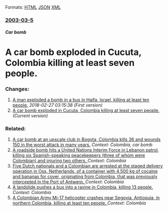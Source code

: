 
Formats: [HTML](/news/2003/03/5/a-car-bomb-exploded-in-caocuta-colombia-killing-at-least-seven-people.html)  [JSON](/news/2003/03/5/a-car-bomb-exploded-in-caocuta-colombia-killing-at-least-seven-people.json)  [XML](/news/2003/03/5/a-car-bomb-exploded-in-caocuta-colombia-killing-at-least-seven-people.xml)  

### [2003-03-5](/news/2003/03/5/index.md)

##### Car bomb
#  A car bomb exploded in Cucuta, Colombia killing at least seven people.




### Changes:

1. [ A man exploded a bomb in a bus in Haifa, Israel, killing at least ten people.](/news/2003/03/5/a-man-exploded-a-bomb-in-a-bus-in-haifa-israel-killing-at-least-ten-people.md) _2018-02-27 03:15:38 (First version)_
1. [ A car bomb exploded in Cucuta, Colombia killing at least seven people.](/news/2003/03/5/a-car-bomb-exploded-in-caocuta-colombia-killing-at-least-seven-people.md) _(Current version)_

### Related:

1. [ A car bomb at an upscale club in Bogota, Colombia kills 36 and wounds 150 in the worst attack in many years.](/news/2003/02/7/a-car-bomb-at-an-upscale-club-in-bogota-colombia-kills-36-and-wounds-150-in-the-worst-attack-in-many-years.md) _Context: Colombia, car bomb_
2. [ A roadside bomb hits a United Nations Interim Force in Lebanon patrol, killing six Spanish-speaking peacekeepers (three of whom were Colombian) and injuring two others. ](/news/2018/06/24/a-roadside-bomb-hits-a-united-nations-interim-force-in-lebanon-patrol-killing-six-spanish-speaking-peacekeepers-three-of-whom-were-colomb.md) _Context: Colombia_
3. [Five Dutch nationals and a Colombian are arrested at the staged delivery operation in Oss, Netherlands, of a container with 4,500 kg of cocaine and bananas for cover, originating from Colombia, that was previously intercepted in the Port of Antwerp. ](/news/2018/02/26/five-dutch-nationals-and-a-colombian-are-arrested-at-the-staged-delivery-operation-in-oss-netherlands-of-a-container-with-4-500-kg-of-coca.md) _Context: Colombia_
4. [A landslide pushes a bus into a ravine in Colombia, killing 13 people. ](/news/2018/01/22/a-landslide-pushes-a-bus-into-a-ravine-in-colombia-killing-13-people.md) _Context: Colombia_
5. [A Colombian Army Mi-17 helicopter crashes near Segovia, Antioquia, in northern Colombia, killing at least ten people. ](/news/2018/01/16/a-colombian-army-mi-17-helicopter-crashes-near-segovia-antioquia-in-northern-colombia-killing-at-least-ten-people.md) _Context: Colombia_
